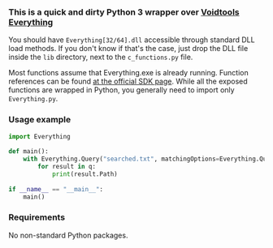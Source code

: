 ### This is a quick and dirty Python 3 wrapper over [Voidtools Everything](https://www.voidtools.com/)
You should have `Everything[32/64].dll` accessible through standard DLL load methods. If you don't know if that's the case, just drop the DLL file inside the `lib` directory, next to the `c_functions.py` file.

Most functions assume that Everything.exe is already running. Function references can be found [at the official SDK page](https://voidtools.com/support/everything/sdk/). While all the exposed functions are wrapped in Python, you generally need to import only `Everything.py`.

### Usage example
```python
import Everything  
  
def main():  
    with Everything.Query("searched.txt", matchingOptions=Everything.QueryStringOptions.WholeWord) as q:  
        for result in q:  
            print(result.Path)  
  
if __name__ == "__main__":  
    main()
```

### Requirements
No non-standard Python packages.
